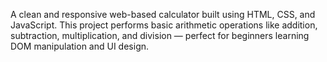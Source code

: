 A clean and responsive web-based calculator built using HTML, CSS, and JavaScript. This project performs basic arithmetic operations like addition, subtraction, multiplication, and division — perfect for beginners learning DOM manipulation and UI design.
